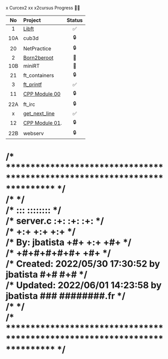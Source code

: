 x Curcex2
xx x2cursus Progress 💪🏻


| No  | Project                                     | Status |  
| :-: | :------------------------------------------ | :----: | 
| 1   | [Libft](../../../x2-libft)                  | ✅     |  
| 10A | cub3d                                       | 🔒     |  
| 20  | NetPractice                                 | 🔒     |  
| 2   | [Born2beroot](../../../x2-born2beroot)      | 📝     |  
| 10B | miniRT                                      | 📝     |  
| 21  | ft_containers                               | 🔒     |  
| 3   | [ft_printf](../../../x2-ft_printf)          | ✅     |  
| 11  | [CPP Module 00](../../../x2-cpp_module_00)  | 🔒     |  
| 22A | ft_irc                                      | 🔒     |  
| x   | [get_next_line](../../../x2-get_next_line)  | ✅     |                                                                       
| 12  | [CPP Module 01](../../../x2-cpp_module_01). | 🔒     |                                     
| 22B | webserv                                     | 🔒     |                                     

<h1>
/* ************************************************************************** */ <br>
/*                                                                            */ <br>
/*                                                        :::      ::::::::   */ <br>
/*   server.c                                           :+:      :+:    :+:   */ <br>
/*                                                    +:+ +:+         +:+     */ <br>
/*   By: jbatista <marvin@42.fr>                    +#+  +:+       +#+        */ <br>
/*                                                +#+#+#+#+#+   +#+           */ <br>
/*   Created: 2022/05/30 17:30:52 by jbatista          #+#    #+#             */ <br>
/*   Updated: 2022/06/01 14:23:58 by jbatista         ###   ########.fr       */ <br>
/*                                                                            */ <br>
/* ************************************************************************** */ <br>
</>

